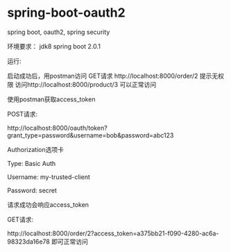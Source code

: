 # spring-boot-oauth2
spring boot, oauth2, spring security

环境要求：
jdk8
spring boot 2.0.1

运行:

启动成功后，用postman访问 GET请求 http://localhost:8000/order/2 提示无权限 访问http://localhost:8000/product/3 可以正常访问

使用postman获取access_token

POST请求:

http://localhost:8000/oauth/token?grant_type=password&username=bob&password=abc123

Authorization选项卡

Type: Basic Auth

Username: my-trusted-client

Password: secret

请求成功会响应access_token

GET请求:

http://localhost:8000/order/2?access_token=a375bb21-f090-4280-ac6a-98323da16e78 即可正常访问

